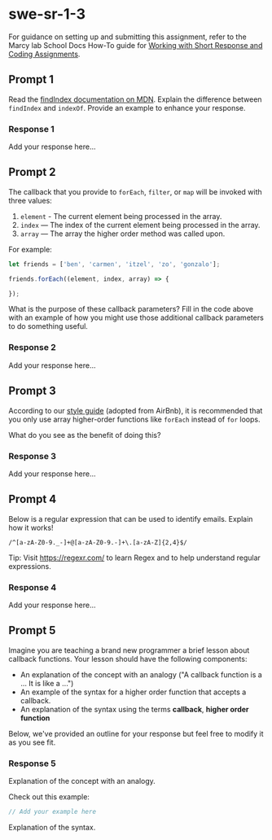 # swe-sr-1-3

For guidance on setting up and submitting this assignment, refer to the Marcy lab School Docs How-To guide for [Working with Short Response and Coding Assignments](https://marcylabschool.gitbook.io/marcy-lab-school-docs/fullstack-curriculum/how-tos/working-with-assignments#how-to-work-on-assignments).

## Prompt 1

Read the [findIndex documentation on MDN](https://developer.mozilla.org/en-US/docs/Web/JavaScript/Reference/Global_Objects/Array/findIndex). Explain the difference between `findIndex` and `indexOf`. Provide an example to enhance your response.

### Response 1

Add your response here...


## Prompt 2

The callback that you provide to `forEach`, `filter`, or `map` will be invoked with three values:
1. `element` - The current element being processed in the array.
2. `index` — The index of the current element being processed in the array.
3. `array` — The array the higher order method was called upon.

For example: 

```js
let friends = ['ben', 'carmen', 'itzel', 'zo', 'gonzalo'];

friends.forEach((element, index, array) => {

});
```

What is the purpose of these callback parameters? Fill in the code above with an example of how you might use those additional callback parameters to do something useful.

### Response 2

Add your response here...


## Prompt 3

According to our [style guide](https://marcylabschool.gitbook.io/marcy-lab-school-docs/fullstack-curriculum/cheatsheets/style-guide#iterators-and-generators) (adopted from AirBnb), it is recommended that you only use array higher-order functions like `forEach` instead of `for` loops.

What do you see as the benefit of doing this?

### Response 3

Add your response here...


## Prompt 4

Below is a regular expression that can be used to identify emails. Explain how it works!

```
/^[a-zA-Z0-9._-]+@[a-zA-Z0-9.-]+\.[a-zA-Z]{2,4}$/
```

Tip: Visit https://regexr.com/ to learn Regex and to help understand regular expressions.

### Response 4

Add your response here...


## Prompt 5
Imagine you are teaching a brand new programmer a brief lesson about callback functions. Your lesson should have the following components:
* An explanation of the concept with an analogy ("A callback function is a ... It is like a ...")
* An example of the syntax for a higher order function that accepts a callback.
* An explanation of the syntax using the terms **callback**, **higher order function**

Below, we've provided an outline for your response but feel free to modify it as you see fit.

### Response 5

Explanation of the concept with an analogy.

Check out this example:

```js
// Add your example here
```

Explanation of the syntax.
